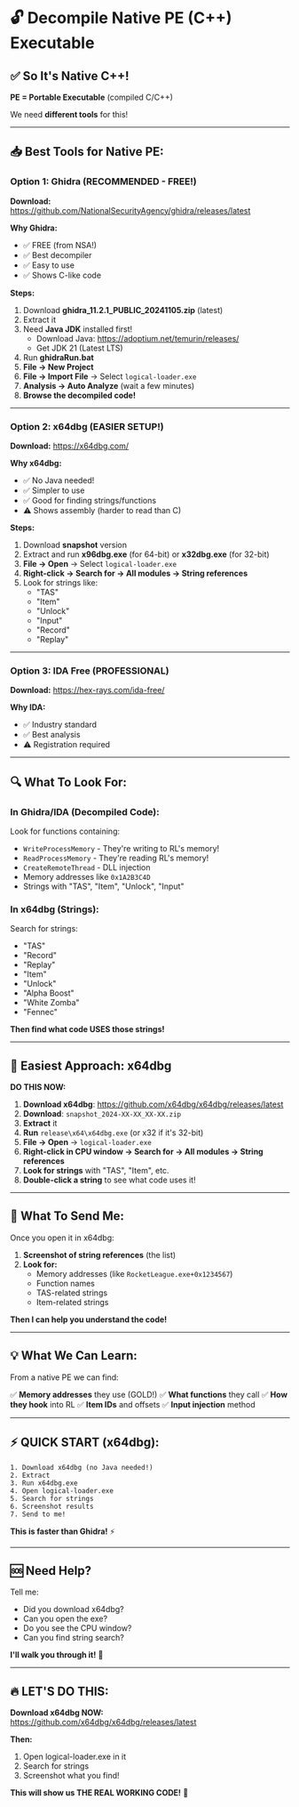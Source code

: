 # 🔓 Decompile Native PE (C++) Executable

## ✅ So It's Native C++!

**PE = Portable Executable** (compiled C/C++)

We need **different tools** for this!

---

## 📥 **Best Tools for Native PE:**

### **Option 1: Ghidra** (RECOMMENDED - FREE!)

**Download:** https://github.com/NationalSecurityAgency/ghidra/releases/latest

**Why Ghidra:**
- ✅ FREE (from NSA!)
- ✅ Best decompiler
- ✅ Easy to use
- ✅ Shows C-like code

**Steps:**
1. Download **ghidra_11.2.1_PUBLIC_20241105.zip** (latest)
2. Extract it
3. Need **Java JDK** installed first!
   - Download Java: https://adoptium.net/temurin/releases/
   - Get JDK 21 (Latest LTS)
4. Run **ghidraRun.bat**
5. **File → New Project**
6. **File → Import File** → Select `logical-loader.exe`
7. **Analysis → Auto Analyze** (wait a few minutes)
8. **Browse the decompiled code!**

---

### **Option 2: x64dbg** (EASIER SETUP!)

**Download:** https://x64dbg.com/

**Why x64dbg:**
- ✅ No Java needed!
- ✅ Simpler to use
- ✅ Good for finding strings/functions
- ⚠️ Shows assembly (harder to read than C)

**Steps:**
1. Download **snapshot** version
2. Extract and run **x96dbg.exe** (for 64-bit) or **x32dbg.exe** (for 32-bit)
3. **File → Open** → Select `logical-loader.exe`
4. **Right-click → Search for → All modules → String references**
5. Look for strings like:
   - "TAS"
   - "Item"
   - "Unlock"
   - "Input"
   - "Record"
   - "Replay"

---

### **Option 3: IDA Free** (PROFESSIONAL)

**Download:** https://hex-rays.com/ida-free/

**Why IDA:**
- ✅ Industry standard
- ✅ Best analysis
- ⚠️ Registration required

---

## 🔍 **What To Look For:**

### **In Ghidra/IDA (Decompiled Code):**

Look for functions containing:
- `WriteProcessMemory` - They're writing to RL's memory!
- `ReadProcessMemory` - They're reading RL's memory!
- `CreateRemoteThread` - DLL injection
- Memory addresses like `0x1A2B3C4D`
- Strings with "TAS", "Item", "Unlock", "Input"

### **In x64dbg (Strings):**

Search for strings:
- "TAS"
- "Record"
- "Replay"
- "Item"
- "Unlock"
- "Alpha Boost"
- "White Zomba"
- "Fennec"

**Then find what code USES those strings!**

---

## 🎯 **Easiest Approach: x64dbg**

**DO THIS NOW:**

1. **Download x64dbg**: https://github.com/x64dbg/x64dbg/releases/latest
2. **Download**: `snapshot_2024-XX-XX_XX-XX.zip`
3. **Extract** it
4. **Run** `release\x64\x64dbg.exe` (or x32 if it's 32-bit)
5. **File → Open** → `logical-loader.exe`
6. **Right-click in CPU window → Search for → All modules → String references**
7. **Look for strings** with "TAS", "Item", etc.
8. **Double-click a string** to see what code uses it!

---

## 📸 **What To Send Me:**

Once you open it in x64dbg:

1. **Screenshot of string references** (the list)
2. **Look for:**
   - Memory addresses (like `RocketLeague.exe+0x1234567`)
   - Function names
   - TAS-related strings
   - Item-related strings

**Then I can help you understand the code!**

---

## 💡 **What We Can Learn:**

From a native PE we can find:

✅ **Memory addresses** they use (GOLD!)
✅ **What functions** they call
✅ **How they hook** into RL
✅ **Item IDs** and offsets
✅ **Input injection** method

---

## ⚡ **QUICK START (x64dbg):**

```
1. Download x64dbg (no Java needed!)
2. Extract
3. Run x64dbg.exe
4. Open logical-loader.exe
5. Search for strings
6. Screenshot results
7. Send to me!
```

**This is faster than Ghidra!** ⚡

---

## 🆘 **Need Help?**

Tell me:
- Did you download x64dbg?
- Can you open the exe?
- Do you see the CPU window?
- Can you find string search?

**I'll walk you through it!** 💪

---

## 🔥 **LET'S DO THIS:**

**Download x64dbg NOW:** https://github.com/x64dbg/x64dbg/releases/latest

**Then:**
1. Open logical-loader.exe in it
2. Search for strings
3. Screenshot what you find!

**This will show us THE REAL WORKING CODE!** 🎯

